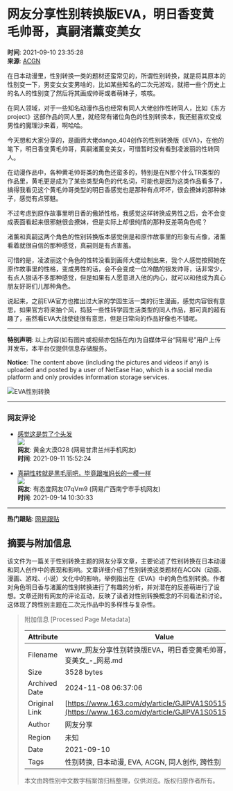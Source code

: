 # 网友分享性别转换版EVA，明日香变黄毛帅哥，真嗣渚薰变美女

**时间**: 2021-09-10 23:35:28  
**来源**: [ACGN](https://www.163.com/dy/media/T1472697679553.html)  

在日本动漫里，性别转换一类的题材还蛮常见的，所谓性别转换，就是将其原本的性别变一下，男变女女变男啥的，比如某些知名的二次元游戏，就把一些个历史上的名人的性别变了然后将其画成帅哥或者萌妹子，咳咳。

在同人领域，对于一些知名动漫作品也经常有同人大佬创作性转同人，比如《东方project》这部作品的同人里，就经常有诸位角色的性别转换本，我还挺喜欢变成男性的魔理沙来着，啊哈哈。

今天想和大家分享的，是画师大佬dango_404创作的性别转换版《EVA》，在他的笔下，明日香变黄毛帅哥，真嗣渚薰变美女，可惜暂时没有看到凌波丽的性转同人。

在动漫作品中，各种黄毛帅哥类的角色还蛮多的，特别是在N那个什么TR类型的作品里，黄毛更是成为了某些类型角色的代名词，可能也是因为这类作品看多了，搞得我看见这个黄毛帅哥类型的明日香感觉也是那种有点坏坏，很会撩妹的那种妹子，感觉有点邪魅。

不过考虑到原作故事里明日香的傲娇性格，我感觉这样转换成男性之后，会不会变成表面看起来很邪魅很会撩妹，但是实际上却很纯情的那种反差萌角色呢？

渚薰和真嗣这两个角色的性别转换版本感觉倒是和原作故事里的形象有点像，渚薰看着就很自信的那种感觉，真嗣则是有点害羞。

可惜的是，凌波丽这个角色的性转没看到画师大佬绘制出来，我个人感觉按照她在原作故事里的性格，变成男性的话，会不会变成一位冷酷的银发帅哥，话非常少，有点人狠话不多那种感觉，但是如果有人愿意进入他的内心，就可以和他成为真心朋友好哥们儿那种角色。

说起来，之前EVA官方也推出过大家的学园生活一类的衍生漫画，感觉内容很有意思，如果官方将来抽个风，捣鼓一些性转学园生活类型的同人作品，那可真的超有趣了，虽然看EVA大战使徒很有意思，但是日常向的作品好像也不错呢。

---

**特别声明**: 以上内容(如有图片或视频亦包括在内)为自媒体平台“网易号”用户上传并发布，本平台仅提供信息存储服务。

**Notice**: The content above (including the pictures and videos if any) is uploaded and posted by a user of NetEase Hao, which is a social media platform and only provides information storage services.

![EVA性别转换](http://cms-bucket.nosdn.127.net/407eaa6f7ade4349ad66735e18828bd220161223121214.jpg)

---

### 网友评论

- [感觉这是剪了个头发](https://comment.tie.163.com/GJIPVA1S0515AE1Q.html)  
  ![](http://mobilepics.ws.126.net/8d57efd6ca31fcc84bf4fd2714c89bc90499.png)  
  **网友**: 黄金大漠G28 (网易甘肃兰州手机网友)  
  **时间**: 2021-09-11 15:52:24  

- [真嗣性转就是黑毛丽吧，毕竟跟唯妈长的一模一样](https://comment.tie.163.com/GJIPVA1S0515AE1Q.html)  
  ![](http://cms-bucket.ws.126.net/2020/0309/5f434be1j00q6vvo50003c2003o003om00690069.jpg)  
  **网友**: 有态度网友07qVm9 (网易广西南宁市手机网友)  
  **时间**: 2021-09-14 10:30:33  

---

**热门跟贴**: [网易跟贴](https://comment.tie.163.com/GJIPVA1S0515AE1Q.html)

## 摘要与附加信息

<!-- tcd_abstract -->
该文件为一篇关于性别转换主题的网友分享文章，主要论述了性别转换在日本动漫和同人创作中的表现和影响。文章详细介绍了性别转换这类题材在ACGN（动画、漫画、游戏、小说）文化中的影响，举例指出在《EVA》中的角色性别转换。作者对角色明日香与渚薰的性别转换进行了有趣的分析，并对潜在的反差萌进行了设想。文章还附有网友的评论互动，反映了读者对性别转换概念的不同看法和讨论。这体现了跨性别主题在二次元作品中的多样性与复杂性。
<!-- tcd_abstract_end -->

> 附加信息 [Processed Page Metadata]
>
> | Attribute       | Value                                  |
> |-----------------|----------------------------------------|
> | Filename        | www_网友分享性别转换版EVA，明日香变黄毛帅哥，真嗣渚薰变美女_-_网易.md                             |
> | Size            | 3528 bytes                           |
> | Archived Date   | 2024-11-08 06:37:06                             |
> | Original Link   | [https://www.163.com/dy/article/GJIPVA1S0515AE1Q.html](https://www.163.com/dy/article/GJIPVA1S0515AE1Q.html)                       |
> | Author          | 网友分享                               |
> | Region          | 未知                               |
> | Date            | 2021-09-10                                 |
> | Tags            | 性别转换, 日本动漫, EVA, ACGN, 同人创作, 跨性别                                 |
>
> 本文由跨性别中文数字档案馆归档整理，仅供浏览。版权归原作者所有。
>